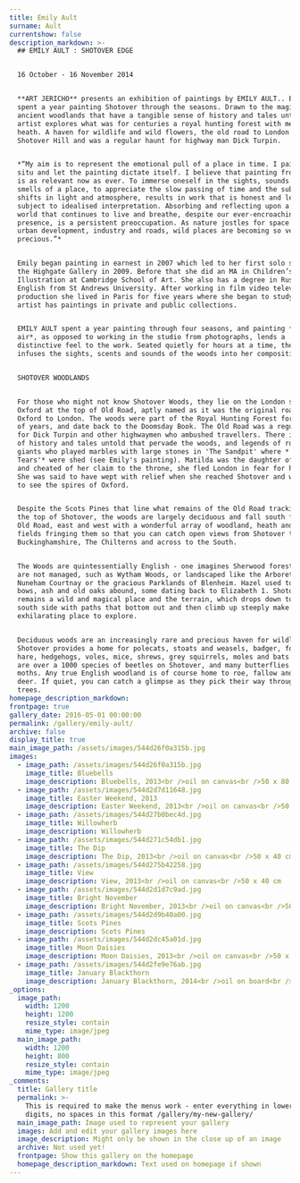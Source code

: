 ```yaml
---
title: Emily Ault
surname: Ault
currentshow: false
description_markdown: >-
  ## EMILY AULT : SHOTOVER EDGE


  16 October - 16 November 2014


  **ART JERICHO** presents an exhibition of paintings by EMILY AULT.. Emily has
  spent a year painting Shotover through the seasons. Drawn to the magic of
  ancient woodlands that have a tangible sense of history and tales untold, the
  artist explores what was for centuries a royal hunting forest with meadows and
  heath. A haven for wildlife and wild flowers, the old road to London crossed
  Shotover Hill and was a regular haunt for highway man Dick Turpin.


  *“My aim is to represent the emotional pull of a place in time. I paint in
  situ and let the painting dictate itself. I believe that painting from nature
  is as relevant now as ever. To immerse oneself in the sights, sounds and
  smells of a place, to appreciate the slow passing of time and the subtle
  shifts in light and atmosphere, results in work that is honest and less
  subject to idealised interpretation. Absorbing and reflecting upon a natural
  world that continues to live and breathe, despite our ever-encroaching
  presence, is a persistent preoccupation. As nature jostles for space against
  urban development, industry and roads, wild places are becoming so very
  precious.”*


  Emily began painting in earnest in 2007 which led to her first solo show in
  the Highgate Gallery in 2009. Before that she did an MA in Children’s Book
  Illustration at Cambridge School of Art. She also has a degree in Russian and
  English from St Andrews University. After working in film video television
  production she lived in Paris for five years where she began to study art. The
  artist has paintings in private and public collections.


  EMILY AULT spent a year painting through four seasons, and painting *en plein
  air*, as opposed to working in the studio from photographs, lends a
  distinctive feel to the work. Seated quietly for hours at a time, the artist
  infuses the sights, scents and sounds of the woods into her compositions.


  SHOTOVER WOODLANDS


  For those who might not know Shotover Woods, they lie on the London side of
  Oxford at the top of Old Road, aptly named as it was the original road from
  Oxford to London. The woods were part of the Royal Hunting Forest for hundreds
  of years, and date back to the Doomsday Book. The Old Road was a regular haunt
  for Dick Turpin and other highwaymen who ambushed travellers. There is a sense
  of history and tales untold that pervade the woods, and legends of roaming
  giants who played marbles with large stones in 'The Sandpit' where *'Matilda's
  Tears'* were shed (see Emily's painting). Matilda was the daughter of Henry 1,
  and cheated of her claim to the throne, she fled London in fear for her life.
  She was said to have wept with relief when she reached Shotover and was able
  to see the spires of Oxford.


  Despite the Scots Pines that line what remains of the Old Road tracking across
  the top of Shotover, the woods are largely deciduous and fall south from the
  Old Road, east and west with a wonderful array of woodland, heath and open
  fields fringing them so that you can catch open views from Shotover towards
  Buckinghamshire, The Chilterns and across to the South.


  The Woods are quintessentially English - one imagines Sherwood forest. They
  are not managed, such as Wytham Woods, or landscaped like the Arboretum at
  Nuneham Courtnay or the gracious Parklands of Blenheim. Hazel used to make
  bows, ash and old oaks abound, some dating back to Elizabeth 1. Shotover
  remains a wild and magical place and the terrain, which drops down towards the
  south side with paths that bottom out and then climb up steeply make it an
  exhilarating place to explore.


  Deciduous woods are an increasingly rare and precious haven for wildlife, and
  Shotover provides a home for polecats, stoats and weasels, badger, fox, brown
  hare, hedgehogs, voles, mice, shrews, grey squirrels, moles and bats. There
  are over a 1000 species of beetles on Shotover, and many butterflies and
  moths. Any true English woodland is of course home to roe, fallow and muntjac
  deer. If quiet, you can catch a glimpse as they pick their way through the
  trees.
homepage_description_markdown:
frontpage: true
gallery_date: 2016-05-01 00:00:00
permalink: /gallery/emily-ault/
archive: false
display_title: true
main_image_path: /assets/images/544d26f0a315b.jpg
images:
  - image_path: /assets/images/544d26f0a315b.jpg
    image_title: Bluebells
    image_description: Bluebells, 2013<br />oil on canvas<br />50 x 80 cm<br />&amp;pound;
  - image_path: /assets/images/544d2d7d11648.jpg
    image_title: Easter Weekend, 2013
    image_description: Easter Weekend, 2013<br />oil on canvas<br />50 x 80 cm
  - image_path: /assets/images/544d27b0bec4d.jpg
    image_title: Willowherb
    image_description: Willowherb
  - image_path: /assets/images/544d271c54db1.jpg
    image_title: The Dip
    image_description: The Dip, 2013<br />oil on canvas<br />50 x 40 cm
  - image_path: /assets/images/544d275b42258.jpg
    image_title: View
    image_description: View, 2013<br />oil on canvas<br />50 x 40 cm
  - image_path: /assets/images/544d2d1d7c9ad.jpg
    image_title: Bright November
    image_description: Bright November, 2013<br />oil on canvas<br />50 x 40 cm
  - image_path: /assets/images/544d2d9b40a00.jpg
    image_title: Scots Pines
    image_description: Scots Pines
  - image_path: /assets/images/544d2dc45a01d.jpg
    image_title: Moon Daisies
    image_description: Moon Daisies, 2013<br />oil on canvas<br />50 x 80 cm
  - image_path: /assets/images/544d2fe9e76ab.jpg
    image_title: January Blackthorn
    image_description: January Blackthorn, 2014<br />oil on board<br />50 x 80 cm
_options:
  image_path:
    width: 1200
    height: 1200
    resize_style: contain
    mime_type: image/jpeg
  main_image_path:
    width: 1200
    height: 800
    resize_style: contain
    mime_type: image/jpeg
_comments:
  title: Gallery title
  permalink: >-
    This is required to make the menus work - enter everything in lower case, no
    digits, no spaces in this format /gallery/my-new-gallery/
  main_image_path: Image used to represent your gallery
  images: Add and edit your gallery images here
  image_description: Might only be shown in the close up of an image
  archive: Not used yet!
  frontpage: Show this gallery on the homepage
  homepage_description_markdown: Text used on homepage if shown
---
```



